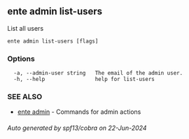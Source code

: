 ## ente admin list-users

List all users

```
ente admin list-users [flags]
```

### Options

```
  -a, --admin-user string   The email of the admin user. 
  -h, --help                help for list-users
```

### SEE ALSO

* [ente admin](ente_admin.md)	 - Commands for admin actions

###### Auto generated by spf13/cobra on 22-Jun-2024
